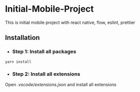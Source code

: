# Initial-Mobile-Project
This is initial mobile project with react native, flow, eslint, prettier

## Installation

- ### Step 1: Install all packages
```
yarn install
```
- ### Step 2: Install all extensions
Open *.vscode/extensions.json* and install all extensions
